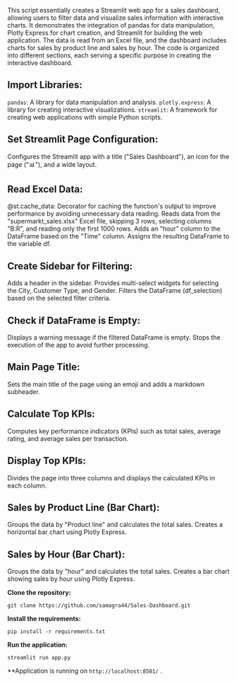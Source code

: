 This script essentially creates a Streamlit web app for a sales dashboard, allowing users to filter data and visualize sales information with interactive charts. It demonstrates the integration of pandas for data manipulation, Plotly Express for chart creation, and Streamlit for building the web application. The data is read from an Excel file, and the dashboard includes charts for sales by product line and sales by hour. The code is organized into different sections, each serving a specific purpose in creating the interactive dashboard.

## Import Libraries:
```pandas```: A library for data manipulation and analysis.
```plotly.express```: A library for creating interactive visualizations.
```streamlit```: A framework for creating web applications with simple Python scripts.

## Set Streamlit Page Configuration:
Configures the Streamlit app with a title ("Sales Dashboard"), an icon for the page (":bar_chart:"), and a wide layout.

## Read Excel Data:
@st.cache_data: Decorator for caching the function's output to improve performance by avoiding unnecessary data reading.
Reads data from the "supermarkt_sales.xlsx" Excel file, skipping 3 rows, selecting columns "B:R", and reading only the first 1000 rows.
Adds an "hour" column to the DataFrame based on the "Time" column.
Assigns the resulting DataFrame to the variable df.

## Create Sidebar for Filtering:
Adds a header in the sidebar.
Provides multi-select widgets for selecting the City, Customer Type, and Gender.
Filters the DataFrame (df_selection) based on the selected filter criteria.

## Check if DataFrame is Empty:
Displays a warning message if the filtered DataFrame is empty.
Stops the execution of the app to avoid further processing.

## Main Page Title:
Sets the main title of the page using an emoji and adds a markdown subheader.

## Calculate Top KPIs:
Computes key performance indicators (KPIs) such as total sales, average rating, and average sales per transaction.

## Display Top KPIs:
Divides the page into three columns and displays the calculated KPIs in each column.

## Sales by Product Line (Bar Chart):
Groups the data by "Product line" and calculates the total sales.
Creates a horizontal bar chart using Plotly Express.

## Sales by Hour (Bar Chart):
Groups the data by "hour" and calculates the total sales.
Creates a bar chart showing sales by hour using Plotly Express.

**Clone the repository:**

```
git clone https://github.com/samagra44/Sales-Dashboard.git
```

**Install the requirements:**
```
pip install -r requirements.txt
```

**Run the application:**

```
streamlit run app.py
```

**Application is running on ```http://localhost:8501/``` .